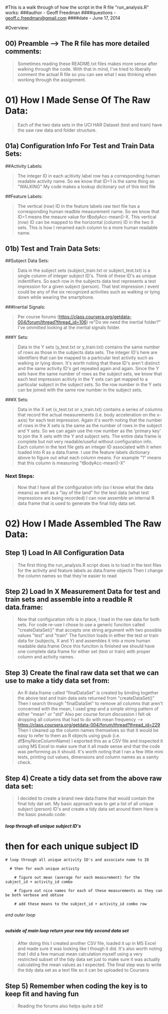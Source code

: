 #This is a walk through of how the script in the R file "run_analysis.R" works:
###author - Geoff Freedman
####questions - geoff.c.freedman@gmail.com
####date - June 17, 2014

#Overview:

## 00) Preamble --> The R file has more detailed comments:
> Sometimes reading these README.txt files makes more sense after walking through the code.
> With that in mind, I've tried to liberally comment the actual R file so you can see what I was thinking when working through the assignment.

# 01) How I Made Sense Of The Raw Data:

> Each of the two data sets in the UCI HAR Dataset (test and train) have the saw raw data and folder structure.

## 01a) Configuration Info For Test and Train Data Sets:

##Activity Labels:
> The integer ID in each acitivity label row has a corresponding human readable activity name. So we know that ID=1 is the same thing as "WALKING"
> My code makes a lookup dicitonary out of this text file

##Feature Labels:
> The vertical (row) ID in the feature labels raw text file has a corresponding human readble measurement name. So we know that ID=1 means the meaure value for tBodyAcc-mean()-X.
> This vertical (row) ID can be mapped to the horizontal (column) ID in the two X sets. This is how I renamed each column to a more human readable name.


## 01b) Test and Train Data Sets:

##Subject Data Sets:
> Data in the subject sets (subject_train.txt or subject_test.txt) is a single column of integer subject ID's. Think of these ID's as unique indentifiers. So each row in the subjects data test represents a test impression for a given subject (person). That test impression / event could be any of the six recognized activities such as walking or lying down while wearing the smartphone. 

###Inertial Signals:
> Per course forums (https://class.coursera.org/getdata-004/forum/thread?thread_id=106) re"Do we need the inertial folder?" I've ommitted looking at the inertial signals folder.

###Y Sets:
> Data in the Y sets (y_test.txt or y_train.txt) contains the same number of rows as those in the subjects data sets. The integer ID's here are identifiers that can be mapped to a particular test activity such as walking or lying down. It's worth noting that these ID's aren't distinct and the same activity ID's get repeated again and again. Since the Y sets have the same number of rows as the subject sets, we know that each test impression acitivty in the Y sets can get mapped to a particular subject in the subject sets. So the row number in the Y sets can be joined with the same row number in the subject sets. 


###X Sets:
>Data in the X set (x_test.txt or x_train.txt) contains a series of columns that record the actual measurements (i.e. body acceleration on the x-axis) for each test impression. Again it's worth noting that the number of rows in the X sets is the same as the number of rows in the subject and Y sets. So we can again use the row number as the 'primary key' to join the X sets with the Y and subject sets. The entire data frame is complete but not very readable/useful without configuration info. 
> Each column in the text file gets an integer ID associated with it when loaded into R as a data.frame. I use the feature labels dictionary above to figure out what each column means. For example "1" means that this column is measuring "tBodyAcc-mean()-X"


### Next Steps:
> Now that I have all the configuration info (so I know what the data means) as well as a "lay of the land" for the test data (what test impressions are being recorded) I can now assemble an internal R data frame that is used to generate the final tidy data set.


# 02) How I Made Assembled The Raw Data:

## Step 1) Load In All Configuration Data
> The first thing the run_analysis.R script does is to load in the text files for the activity and feature labels as data.frame objects
> Then I change the column names so that they're easier to read

## Step 2) Load In X Measurement Data for test and train sets and assemble into a readble R data.frame:
> Now that configuration info is in place, I load in the raw data for both sets.
> For code re-use I chose to use a generic funciton called "createDataSet()" that accepts one string argument with two possible values "test" and "train"
> The function loads in either the test or train data for (subjects, X and Y) and assembles it into a more human readable data.frame
> Once this funciton is finished we should have one complete data frame for either set (test or train) with proper column and activity names. 

## Step 3) Create the final raw data set that we can use to make a tidy data set from:
> An R data.frame called "finalDataSet" is created by binding together the above test and train data sets returned from "createDataSet()"
> Then I search through "finalDataSet" to remove all columns that aren't concerned with the mean, I used grep and a simple string pattern of either "mean" or "std"
> Also per course forum discussion I felt ok dropping all columns that had to do with mean frequency --> https://class.coursera.org/getdata-004/forum/thread?thread_id=229
> Then I cleaned up the column names themselves so that it would be easy to refer to them as R objects using gsub (i.e. df$myNiceColumnName)
> I exported this as a CSV file and inspected it using MS Excel to make sure that it all made sense and that the code was performing as it should.
> It's worth noting that I ran a few little mini tests, printing out values, dimensions and column names as a sanity check.

## Step 4) Create a tidy data set from the above raw data set:
> I decided to create a brand new data.frame that would contain the final tidy dat set.
> My basic approach was to get a list of all unique subject (person) ID's and create a tidy data set around them
> Here is the basic pseudo code:
##### loop through all unique subject ID's

  # then for each unique subject ID

    # loop through all unique activity ID's and associate name to ID

      # then for each unique activity

        # figure out mean (average for each measurement) for the subject_id + activity_id combo

        # figure out nice names for each of these measurements as they can be both verbose and obtuse

        # add these means to the subject_id + activity_id combo row

###### end outer loop

##### outside of main loop return your new tidy second data set

>After doing this I created another CSV file, loaded it up in MS Excel and made sure it was looking like I though it did.
>It's also worth noting that I did a few manual mean calculation myself using a very restricted subset of the tidy data set just to make sure it was actually calculating the mean values as I expected.
>The final step was to write the tidy data set as a text file so it can be uploaded to Coursera

## Step 5) Remember when coding the key is to keep fit and having fun
> Reading the forums also helps quite a bit!